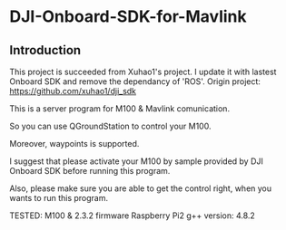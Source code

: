 # DJI-Onboard-SDK-for-Mavlink
## Introduction
This project is succeeded from Xuhao1's project. I update it with lastest Onboard SDK and remove the dependancy of 'ROS'.
Origin project:  https://github.com/xuhao1/dji_sdk

This is a server program for M100 & Mavlink comunication.

So you can use QGroundStation to control your M100.

Moreover, waypoints is supported.

I suggest that please activate your M100 by sample provided by DJI Onboard SDK before running this program.

Also, please make sure you are able to get the control right, when you wants to run this program. 

TESTED: 
M100 & 2.3.2 firmware
Raspberry Pi2
g++ version: 4.8.2
